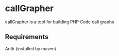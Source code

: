 # callGrapher

callGrapher is a tool for building PHP Code call graphs

## Requirements
Antlr (installed by maven)